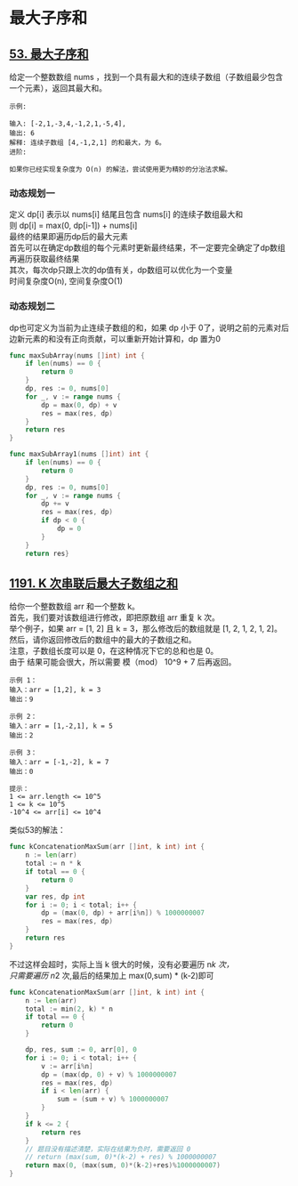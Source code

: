 # 最大子序和
## [53. 最大子序和](https://leetcode-cn.com/problems/maximum-subarray)
给定一个整数数组 nums ，找到一个具有最大和的连续子数组（子数组最少包含一个元素），返回其最大和。  
```
示例:

输入: [-2,1,-3,4,-1,2,1,-5,4],
输出: 6
解释: 连续子数组 [4,-1,2,1] 的和最大，为 6。
进阶:

如果你已经实现复杂度为 O(n) 的解法，尝试使用更为精妙的分治法求解。
```
### 动态规划一
定义 dp[i] 表示以 nums[i] 结尾且包含 nums[i] 的连续子数组最大和  
则 dp[i] = max(0, dp[i-1]) + nums[i]  
最终的结果即遍历dp后的最大元素  
首先可以在确定dp数组的每个元素时更新最终结果，不一定要完全确定了dp数组再遍历获取最终结果  
其次，每次dp只跟上次的dp值有关，dp数组可以优化为一个变量  
时间复杂度O(n), 空间复杂度O(1)  
### 动态规划二
dp也可定义为当前为止连续子数组的和，如果 dp 小于 0了，说明之前的元素对后边新元素的和没有正向贡献，可以重新开始计算和，dp 置为0  
```go
func maxSubArray(nums []int) int {
	if len(nums) == 0 {
		return 0
	}
	dp, res := 0, nums[0]
	for _, v := range nums {
		dp = max(0, dp) + v
		res = max(res, dp)
	}
	return res
}

func maxSubArray1(nums []int) int {
	if len(nums) == 0 {
		return 0
	}
	dp, res := 0, nums[0]
	for _, v := range nums {
		dp += v
		res = max(res, dp)
		if dp < 0 {
			dp = 0
		}
	}
	return res}
```
## [1191. K 次串联后最大子数组之和](https://leetcode-cn.com/problems/k-concatenation-maximum-sum)
给你一个整数数组 arr 和一个整数 k。  
首先，我们要对该数组进行修改，即把原数组 arr 重复 k 次。  
举个例子，如果 arr = [1, 2] 且 k = 3，那么修改后的数组就是 [1, 2, 1, 2, 1, 2]。  
然后，请你返回修改后的数组中的最大的子数组之和。  
注意，子数组长度可以是 0，在这种情况下它的总和也是 0。  
由于 结果可能会很大，所以需要 模（mod） 10^9 + 7 后再返回。   
```
示例 1：
输入：arr = [1,2], k = 3
输出：9

示例 2：
输入：arr = [1,-2,1], k = 5
输出：2

示例 3：
输入：arr = [-1,-2], k = 7
输出：0
 
提示：
1 <= arr.length <= 10^5
1 <= k <= 10^5
-10^4 <= arr[i] <= 10^4
```
类似53的解法：
```go
func kConcatenationMaxSum(arr []int, k int) int {
	n := len(arr)
	total := n * k
	if total == 0 {
		return 0
	}
	var res, dp int
	for i := 0; i < total; i++ {
		dp = (max(0, dp) + arr[i%n]) % 1000000007
		res = max(res, dp)
	}
	return res
}
```
不过这样会超时，实际上当 k 很大的时候，没有必要遍历 n*k 次，  
只需要遍历 n*2 次,最后的结果加上 max(0,sum) * (k-2)即可  
```go
func kConcatenationMaxSum(arr []int, k int) int {
	n := len(arr)
	total := min(2, k) * n
	if total == 0 {
		return 0
	}

	dp, res, sum := 0, arr[0], 0
	for i := 0; i < total; i++ {
		v := arr[i%n]
		dp = (max(dp, 0) + v) % 1000000007
		res = max(res, dp)
		if i < len(arr) {
			sum = (sum + v) % 1000000007
		}
	}
	if k <= 2 {
		return res
	}
	// 题目没有描述清楚，实际在结果为负时，需要返回 0
	// return (max(sum, 0)*(k-2) + res) % 1000000007
	return max(0, (max(sum, 0)*(k-2)+res)%1000000007)
}
```